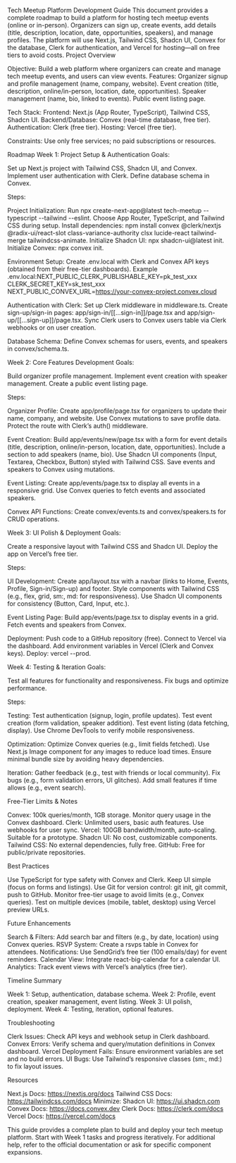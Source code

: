 Tech Meetup Platform Development Guide
This document provides a complete roadmap to build a platform for hosting tech meetup events (online or in-person). Organizers can sign up, create events, add details (title, description, location, date, opportunities, speakers), and manage profiles. The platform will use Next.js, Tailwind CSS, Shadcn UI, Convex for the database, Clerk for authentication, and Vercel for hosting—all on free tiers to avoid costs.
Project Overview

Objective: Build a web platform where organizers can create and manage tech meetup events, and users can view events.
Features:
Organizer signup and profile management (name, company, website).
Event creation (title, description, online/in-person, location, date, opportunities).
Speaker management (name, bio, linked to events).
Public event listing page.


Tech Stack:
Frontend: Next.js (App Router, TypeScript), Tailwind CSS, Shadcn UI.
Backend/Database: Convex (real-time database, free tier).
Authentication: Clerk (free tier).
Hosting: Vercel (free tier).


Constraints: Use only free services; no paid subscriptions or resources.

Roadmap
Week 1: Project Setup & Authentication
Goals:

Set up Next.js project with Tailwind CSS, Shadcn UI, and Convex.
Implement user authentication with Clerk.
Define database schema in Convex.

Steps:

Project Initialization:
Run npx create-next-app@latest tech-meetup --typescript --tailwind --eslint.
Choose App Router, TypeScript, and Tailwind CSS during setup.
Install dependencies: npm install convex @clerk/nextjs @radix-ui/react-slot class-variance-authority clsx lucide-react tailwind-merge tailwindcss-animate.
Initialize Shadcn UI: npx shadcn-ui@latest init.
Initialize Convex: npx convex init.


Environment Setup:
Create .env.local with Clerk and Convex API keys (obtained from their free-tier dashboards).
Example .env.local:NEXT_PUBLIC_CLERK_PUBLISHABLE_KEY=pk_test_xxx
CLERK_SECRET_KEY=sk_test_xxx
NEXT_PUBLIC_CONVEX_URL=https://your-convex-project.convex.cloud

Authentication with Clerk:
Set up Clerk middleware in middleware.ts.
Create sign-up/sign-in pages: app/sign-in/[[...sign-in]]/page.tsx and app/sign-up/[[...sign-up]]/page.tsx.
Sync Clerk users to Convex users table via Clerk webhooks or on user creation.


Database Schema:
Define Convex schemas for users, events, and speakers in convex/schema.ts.


Week 2: Core Features Development
Goals:

Build organizer profile management.
Implement event creation with speaker management.
Create a public event listing page.

Steps:

Organizer Profile:
Create app/profile/page.tsx for organizers to update their name, company, and website.
Use Convex mutations to save profile data.
Protect the route with Clerk’s auth() middleware.


Event Creation:
Build app/events/new/page.tsx with a form for event details (title, description, online/in-person, location, date, opportunities).
Include a section to add speakers (name, bio).
Use Shadcn UI components (Input, Textarea, Checkbox, Button) styled with Tailwind CSS.
Save events and speakers to Convex using mutations.


Event Listing:
Create app/events/page.tsx to display all events in a responsive grid.
Use Convex queries to fetch events and associated speakers.


Convex API Functions:
Create convex/events.ts and convex/speakers.ts for CRUD operations.


Week 3: UI Polish & Deployment
Goals:

Create a responsive layout with Tailwind CSS and Shadcn UI.
Deploy the app on Vercel’s free tier.

Steps:

UI Development:
Create app/layout.tsx with a navbar (links to Home, Events, Profile, Sign-in/Sign-up) and footer.
Style components with Tailwind CSS (e.g., flex, grid, sm:, md: for responsiveness).
Use Shadcn UI components for consistency (Button, Card, Input, etc.).


Event Listing Page:
Build app/events/page.tsx to display events in a grid.
Fetch events and speakers from Convex.


Deployment:
Push code to a GitHub repository (free).
Connect to Vercel via the dashboard.
Add environment variables in Vercel (Clerk and Convex keys).
Deploy: vercel --prod.

Week 4: Testing & Iteration
Goals:

Test all features for functionality and responsiveness.
Fix bugs and optimize performance.

Steps:

Testing:
Test authentication (signup, login, profile updates).
Test event creation (form validation, speaker addition).
Test event listing (data fetching, display).
Use Chrome DevTools to verify mobile responsiveness.


Optimization:
Optimize Convex queries (e.g., limit fields fetched).
Use Next.js Image component for any images to reduce load times.
Ensure minimal bundle size by avoiding heavy dependencies.


Iteration:
Gather feedback (e.g., test with friends or local community).
Fix bugs (e.g., form validation errors, UI glitches).
Add small features if time allows (e.g., event search).



Free-Tier Limits & Notes

Convex: 100k queries/month, 1GB storage. Monitor query usage in the Convex dashboard.
Clerk: Unlimited users, basic auth features. Use webhooks for user sync.
Vercel: 100GB bandwidth/month, auto-scaling. Suitable for a prototype.
Shadcn UI: No cost, customizable components.
Tailwind CSS: No external dependencies, fully free.
GitHub: Free for public/private repositories.

Best Practices

Use TypeScript for type safety with Convex and Clerk.
Keep UI simple (focus on forms and listings).
Use Git for version control: git init, git commit, push to GitHub.
Monitor free-tier usage to avoid limits (e.g., Convex queries).
Test on multiple devices (mobile, tablet, desktop) using Vercel preview URLs.

Future Enhancements

Search & Filters: Add search bar and filters (e.g., by date, location) using Convex queries.
RSVP System: Create a rsvps table in Convex for attendees.
Notifications: Use SendGrid’s free tier (100 emails/day) for event reminders.
Calendar View: Integrate react-big-calendar for a calendar UI.
Analytics: Track event views with Vercel’s analytics (free tier).

Timeline Summary

Week 1: Setup, authentication, database schema.
Week 2: Profile, event creation, speaker management, event listing.
Week 3: UI polish, deployment.
Week 4: Testing, iteration, optional features.

Troubleshooting

Clerk Issues: Check API keys and webhook setup in Clerk dashboard.
Convex Errors: Verify schema and query/mutation definitions in Convex dashboard.
Vercel Deployment Fails: Ensure environment variables are set and no build errors.
UI Bugs: Use Tailwind’s responsive classes (sm:, md:) to fix layout issues.

Resources

Next.js Docs: https://nextjs.org/docs
Tailwind CSS Docs: https://tailwindcss.com/docs
Minimize:
Shadcn UI: https://ui.shadcn.com
Convex Docs: https://docs.convex.dev
Clerk Docs: https://clerk.com/docs
Vercel Docs: https://vercel.com/docs

This guide provides a complete plan to build and deploy your tech meetup platform. Start with Week 1 tasks and progress iteratively. For additional help, refer to the official documentation or ask for specific component expansions.
